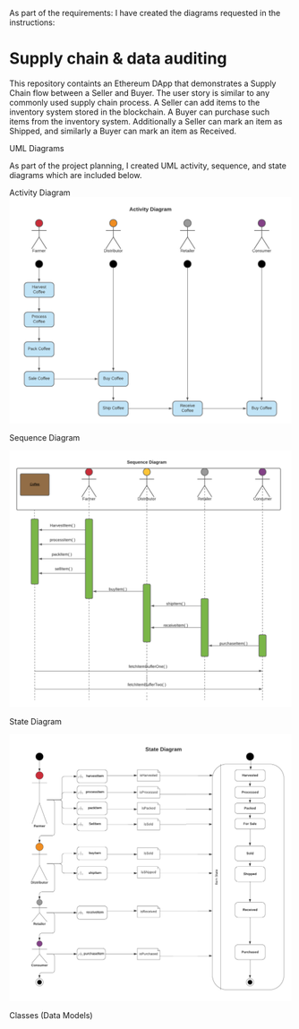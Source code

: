 As part of the requirements: I have created the diagrams requested in the instructions:


# Supply chain & data auditing

This repository containts an Ethereum DApp that demonstrates a Supply Chain flow between a Seller and Buyer. The user story is similar to any commonly used supply chain process. A Seller can add items to the inventory system stored in the blockchain. A Buyer can purchase such items from the inventory system. Additionally a Seller can mark an item as Shipped, and similarly a Buyer can mark an item as Received.

UML Diagrams

As part of the project planning, I created UML activity, sequence, and state diagrams which are included below.

Activity Diagram
![UML Diagram](images/activity_diagram.png)



Sequence Diagram

![UML Diagram](images/sequence_diagram.png)


State Diagram

![UML Diagram](images/state_diagram.png)




Classes (Data Models)



